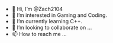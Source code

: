 - 👋 Hi, I’m @Zach2104
- 👀 I’m interested in Gaming and Coding.
- 🌱 I’m currently learning C++.
- 💞️ I’m looking to collaborate on ...
- 📫 How to reach me ...

<!---
Zach2104/Zach2104 is a ✨ special ✨ repository because its `README.md` (this file) appears on your GitHub profile.
You can click the Preview link to take a look at your changes.
--->
